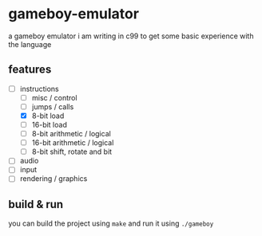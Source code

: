 # gameboy-emulator

a gameboy emulator i am writing in c99 to get some basic experience with the language

## features

- [ ] instructions
  - [ ] misc / control
  - [ ] jumps / calls
  - [x] 8-bit load
  - [ ] 16-bit load
  - [ ] 8-bit arithmetic / logical
  - [ ] 16-bit arithmetic / logical
  - [ ] 8-bit shift, rotate and bit
- [ ] audio
- [ ] input
- [ ] rendering / graphics

## build & run

you can build the project using `make` and run it using `./gameboy`
